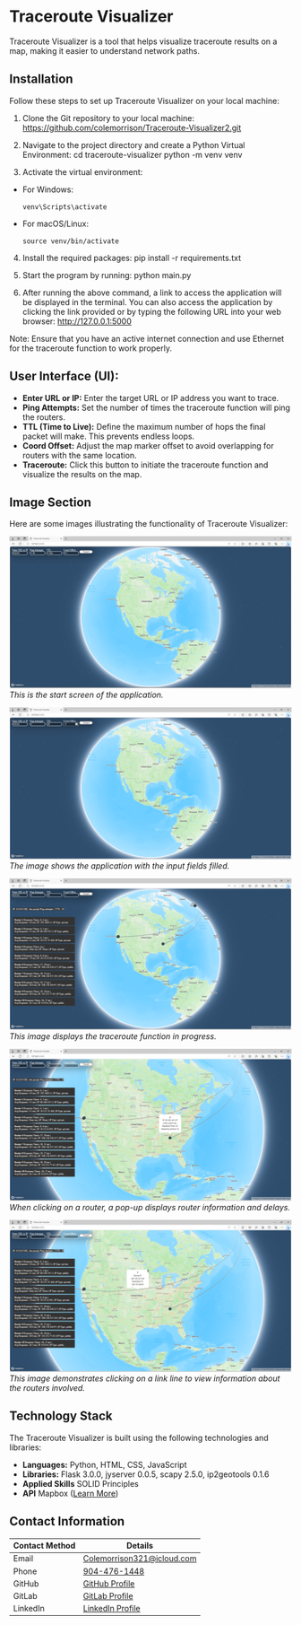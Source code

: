 # Traceroute Visualizer

Traceroute Visualizer is a tool that helps visualize traceroute results on a map, making it easier to understand network paths.

## Installation

Follow these steps to set up Traceroute Visualizer on your local machine:

1. Clone the Git repository to your local machine: https://github.com/colemorrison/Traceroute-Visualizer2.git

2. Navigate to the project directory and create a Python Virtual Environment:
   cd traceroute-visualizer
   python -m venv venv

3. Activate the virtual environment:

- For Windows:
  ```
  venv\Scripts\activate
  ```
- For macOS/Linux:
  ```
  source venv/bin/activate
  ```

4. Install the required packages: pip install -r requirements.txt

5. Start the program by running: python main.py

6. After running the above command, a link to access the application will be displayed in the terminal. You can also access the application by clicking the link provided or by typing the following URL into your web browser: http://127.0.0.1:5000

Note: Ensure that you have an active internet connection and use Ethernet for the traceroute function to work properly.

## User Interface (UI):

- **Enter URL or IP:** Enter the target URL or IP address you want to trace.
- **Ping Attempts:** Set the number of times the traceroute function will ping the routers.
- **TTL (Time to Live):** Define the maximum number of hops the final packet will make. This prevents endless loops.
- **Coord Offset:** Adjust the map marker offset to avoid overlapping for routers with the same location.
- **Traceroute:** Click this button to initiate the traceroute function and visualize the results on the map.

## Image Section

Here are some images illustrating the functionality of Traceroute Visualizer:

![Start Screen](readme-images/traceroute_visuliser_1.png)
_This is the start screen of the application._

![Input Fields](readme-images/traceroute_visuliser_2.png)
_The image shows the application with the input fields filled._

![Traceroute Function](readme-images/traceroute_visuliser_3.png)
_This image displays the traceroute function in progress._

![Router Information](readme-images/traceroute_visuliser_4.png)
_When clicking on a router, a pop-up displays router information and delays._

![Link Line Details](readme-images/traceroute_visuliser_5.png)
_This image demonstrates clicking on a link line to view information about the routers involved._

## Technology Stack

The Traceroute Visualizer is built using the following technologies and libraries:

- **Languages:** Python, HTML, CSS, JavaScript
- **Libraries:** Flask 3.0.0, jyserver 0.0.5, scapy 2.5.0, ip2geotools 0.1.6
- **Applied Skills** SOLID Principles
- **API** Mapbox ([Learn More](https://docs.mapbox.com/api/overview/))

## Contact Information

| Contact Method | Details                                                                  |
| -------------- | ------------------------------------------------------------------------ |
| Email          | [Colemorrison321@icloud.com](mailto:Colemorrison321@icloud.com)          |
| Phone          | [904-476-1448](tel:904-476-1448)                                         |
| GitHub         | [GitHub Profile](https://github.com/colemorrison)                        |
| GitLab         | [GitLab Profile](https://gitlab.com/colemorrison)                        |
| LinkedIn       | [LinkedIn Profile](https://www.linkedin.com/in/cole-morrison-b7645a27a/) |
